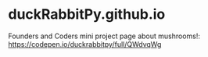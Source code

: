 # duckRabbitPy.github.io

Founders and Coders mini project page about mushrooms!: https://codepen.io/duckrabbitpy/full/QWdvqWg
